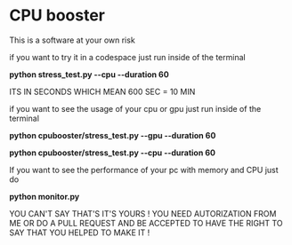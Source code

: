 # CPU booster

This is a software at your own risk

if you want to try it in a codespace just run inside of the terminal

**python stress_test.py --cpu --duration 60**

ITS IN SECONDS WHICH MEAN 600 SEC = 10 MIN

if you want to see the usage of your cpu or gpu just run inside of the terminal

**python cpubooster/stress_test.py --gpu --duration 60**

**python cpubooster/stress_test.py --cpu --duration 60**


If you want to see the performance of your pc with memory and CPU just do

**python monitor.py**

YOU CAN'T SAY THAT'S IT'S YOURS ! 
YOU NEED AUTORIZATION FROM ME OR DO A PULL REQUEST AND BE ACCEPTED TO HAVE THE RIGHT TO SAY THAT YOU HELPED TO MAKE IT !


